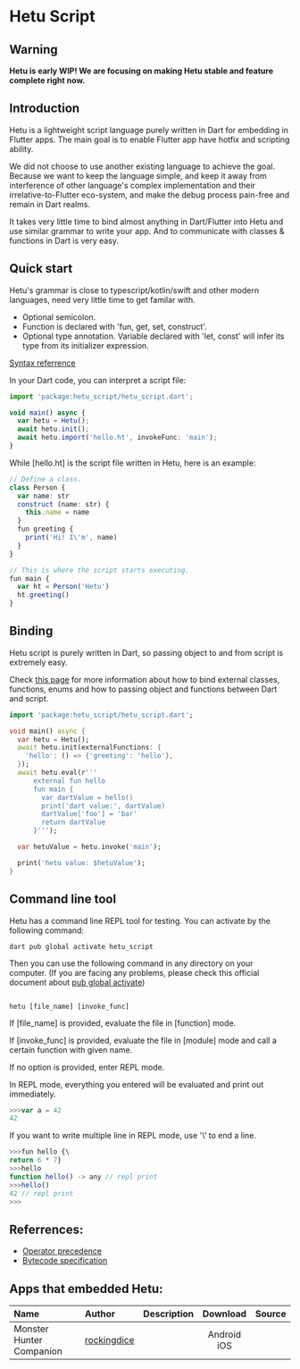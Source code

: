 # Hetu Script

## Warning

**Hetu is early WIP! We are focusing on making Hetu stable and feature complete right now.**

## Introduction

Hetu is a lightweight script language purely written in Dart for embedding in Flutter apps. The main goal is to enable Flutter app have hotfix and scripting ability.

We did not choose to use another existing language to achieve the goal. Because we want to keep the language simple, and keep it away from interference of other language's complex implementation and their irrelative-to-Flutter eco-system, and make the debug process pain-free and remain in Dart realms.

It takes very little time to bind almost anything in Dart/Flutter into Hetu and use similar grammar to write your app. And to communicate with classes & functions in Dart is very easy.

## Quick start

Hetu's grammar is close to typescript/kotlin/swift and other modern languages, need very little time to get familar with.

- Optional semicolon.
- Function is declared with 'fun, get, set, construct'.
- Optional type annotation. Variable declared with 'let, const' will infer its type from its initializer expression.

[Syntax referrence](https://github.com/hetu-script/site-www/blob/main/docs/en-US/syntax/index.md)

In your Dart code, you can interpret a script file:

```typescript
import 'package:hetu_script/hetu_script.dart';

void main() async {
  var hetu = Hetu();
  await hetu.init();
  await hetu.import('hello.ht', invokeFunc: 'main');
}
```

While [hello.ht] is the script file written in Hetu, here is an example:

```typescript
// Define a class.
class Person {
  var name: str
  construct (name: str) {
    this.name = name
  }
  fun greeting {
    print('Hi! I\'m', name)
  }
}

// This is where the script starts executing.
fun main {
  var ht = Person('Hetu')
  ht.greeting()
}
```

## Binding

Hetu script is purely written in Dart, so passing object to and from script is extremely easy.

Check [this page](https://github.com/hetu-script/site-www/blob/main/docs/en-US/binding/index.md) for more information about how to bind external classes, functions, enums and how to passing object and functions between Dart and script.

```dart
import 'package:hetu_script/hetu_script.dart';

void main() async {
  var hetu = Hetu();
  await hetu.init(externalFunctions: {
    'hello': () => {'greeting': 'hello'},
  });
  await hetu.eval(r'''
      external fun hello
      fun main {
        var dartValue = hello()
        print('dart value:', dartValue)
        dartValue['foo'] = 'bar'
        return dartValue
      }''');

  var hetuValue = hetu.invoke('main');

  print('hetu value: $hetuValue');
}
```

## Command line tool

Hetu has a command line REPL tool for testing. You can activate by the following command:

```
dart pub global activate hetu_script
```

Then you can use the following command in any directory on your computer. (If you are facing any problems, please check this official document about [pub global activate](https://dart.dev/tools/pub/cmd/pub-global))

```

hetu [file_name] [invoke_func]

```

If [file_name] is provided, evaluate the file in [function] mode.

If [invoke_func] is provided, evaluate the file in [module] mode and call a certain function with given name.

If no option is provided, enter REPL mode.

In REPL mode, everything you entered will be evaluated and print out immediately.

```typescript
>>>var a = 42
42
```

If you want to write multiple line in REPL mode, use '\\' to end a line.

```typescript
>>>fun hello {\
return 6 * 7}
>>>hello
function hello() -> any // repl print
>>>hello()
42 // repl print
>>>
```

## Referrences:

- [Operator precedence](https://github.com/hetu-script/site-www/blob/main/docs/en-US/operator_precedence/index.md)
- [Bytecode specification](https://github.com/hetu-script/site-www/blob/main/docs/en-US/bytecode_specification/index.md)

## Apps that embedded Hetu:

| Name                     | Author                                        | Description |    Download    | Source |
| :----------------------- | :-------------------------------------------- | :---------- | :------------: | :----- |
| Monster Hunter Companion | [rockingdice](https://github.com/rockingdice) |             | Android<br>iOS |        |
